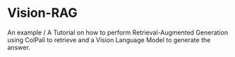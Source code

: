# Vision-RAG
An example / A Tutorial on how to perform Retrieval-Augmented Generation using ColPali to retrieve and a Vision Language Model to generate the answer.
